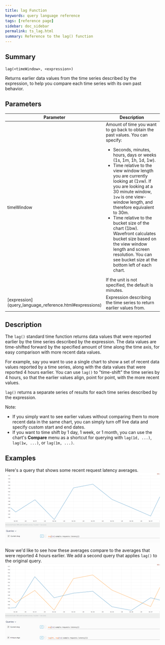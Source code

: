 ```yaml
---
title: lag Function
keywords: query language reference
tags: [reference page]
sidebar: doc_sidebar
permalink: ts_lag.html
summary: Reference to the lag() function
---
```

## Summary
```
lag(<timeWindow>, <expression>)
```
Returns earlier data values from the time series described by the expression, to help you compare each time series with its own past behavior. 

## Parameters
<table>
<tbody>
<thead>
<tr><th width="20%">Parameter</th><th width="80%">Description</th></tr>
</thead>
<tr><td>timeWindow</td>
<td>Amount of time you want to go back to obtain the past values. You can specify:
<ul>
<li>Seconds, minutes, hours, days or weeks (1s, 1m, 1h, 1d, 1w).</li>
<li>Time relative to the view window length you are currently looking at (1vw). If you are looking at a 30 minute window, <code>1vw</code> is one view-window length, and therefore equivalent to 30m. </li>
<li>Time relative to the bucket size of the chart (1bw). Wavefront calculates bucket size based on the view window length and screen resolution. You can see bucket size at the bottom left of each chart.</li>
</ul>
If the unit is not specified, the default is minutes. 
</td></tr>
<tr>
<td markdown="span"> [expression](query_language_reference.html#expressions)</td>
<td>Expression describing the time series to return earlier values from. </td></tr>
</tbody>
</table>


## Description

The `lag()` standard time function returns data values that were reported earlier by the time series described by the expression. The data values are time-shifted forward by the specified amount of time along the time axis, for easy comparison with more recent data values.

For example, say you want to use a single chart to show a set of recent data values reported by a time series, along with the data values that were reported 4 hours earlier. You can use `lag()` to "time-shift" the time series by 4 hours, so that the earlier values align, point for point, with the more recent values. 

`lag()` returns a separate series of results for each time series described by the expression.

Note:
* If you simply want to see earlier values without comparing them to more recent data in the same chart, you can simply turn off live data and specify custom start and end dates. 
* If you want to time shift by 1 day, 1 week, or 1 month, you can use the chart's <strong>Compare</strong> menu as a shortcut for querying with `lag(1d, ...)`, `lag(1w, ...)`, or `lag(1m, ...)`. 

## Examples

Here's a query that shows some recent request latency averages.
![lag before](images/ts_lag_before.png)

Now we'd like to see how these averages compare to the averages that were reported 4 hours earlier. We add a second query that applies `lag()` to the original query.
![lag after](images/ts_lag_after.png)
